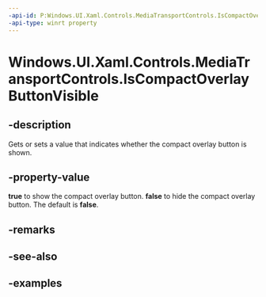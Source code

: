 ```yaml
---
-api-id: P:Windows.UI.Xaml.Controls.MediaTransportControls.IsCompactOverlayButtonVisible
-api-type: winrt property
---
```


<!-- Property syntax.
public bool IsCompactOverlayButtonVisible { get;  set; }
-->

# Windows.UI.Xaml.Controls.MediaTransportControls.IsCompactOverlayButtonVisible

## -description

Gets or sets a value that indicates whether the compact overlay button is shown.


## -property-value

**true** to show the compact overlay button. **false** to hide the compact overlay button. The default is **false**.

## -remarks

## -see-also

## -examples

